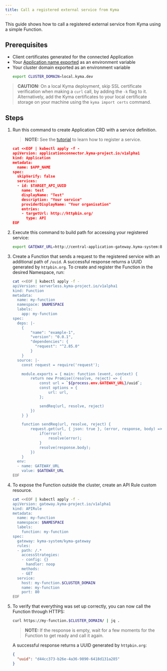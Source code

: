 ```yaml
---
title: Call a registered external service from Kyma
---
```

This guide shows how to call a registered external service from Kyma using a simple Function.

## Prerequisites

- Client certificates generated for the connected Application
- Your [Application name exported](ac-01-create-application.md#prerequisites) as an environment variable
- Your cluster domain exported as an environment variable
  ```bash
  export CLUSTER_DOMAIN=local.kyma.dev
  ```

> **CAUTION:** On a local Kyma deployment, skip SSL certificate verification when making a `curl` call, by adding the `-k` flag to it. Alternatively, add the Kyma certificates to your local certificate storage on your machine using the `kyma import certs` command.

## Steps

1. Run this command to create Application CRD with a service definition.

   > **NOTE:** See the [tutorial](ac-03-register-manage-services.md) to learn how to register a service.

   ```json
   cat <<EOF | kubectl apply -f -
   apiVersion: applicationconnector.kyma-project.io/v1alpha1
   kind: Application
   metadata:
     name: $APP_NAME
   spec:
     skipVerify: false
     services:
     - id: $TARGET_API_UUID
       name: test
       displayName: "Test"
       description: "Your service"
       providerDisplayName: "Your organisation"
       entries:
       - targetUrl: http://httpbin.org/
         type: API
   EOF
   ```

2. Execute this command to build path for accessing your registered service:
  
   ```bash
   export GATEWAY_URL=http://central-application-gateway.kyma-system:8080/$APP_NAME/test
   ```
   
3. Create a Function that sends a request to the registered service with an additional path of `/uuid`. A successful response returns a UUID generated by `httpbin.org`. To create and register the Function in the desired Namespace, run:

   ```bash
   cat <<EOF | kubectl apply -f -
   apiVersion: serverless.kyma-project.io/v1alpha1
   kind: Function
   metadata:
     name: my-function
     namespace: $NAMESPACE
     labels:
       app: my-function
   spec:
     deps: |-
       {
           "name": "example-1",
           "version": "0.0.1",
           "dependencies": {
             "request": "^2.85.0"
           }
       }
     source: |-
       const request = require('request');
   
       module.exports = { main: function (event, context) {
           return new Promise((resolve, reject) => {
               const url = `${process.env.GATEWAY_URL}/uuid`;
               const options = {
                   url: url,
               };
   
               sendReq(url, resolve, reject)
           })
       } }
   
       function sendReq(url, resolve, reject) {
           request.get(url, { json: true }, (error, response, body) => {
               if(error){
                   resolve(error);
               }
               resolve(response.body);
           })
       }
     env:
     - name: GATEWAY_URL
       value: $GATEWAY_URL
   EOF
   ```
   
4. To expose the Function outside the cluster, create an API Rule custom resource.

   ```bash
   cat <<EOF | kubectl apply -f -
   apiVersion: gateway.kyma-project.io/v1alpha1
   kind: APIRule
   metadata:
     name: my-function
     namespace: $NAMESPACE
     labels:
       function: my-function
   spec:
     gateway: kyma-system/kyma-gateway
     rules:
     - path: /.*
       accessStrategies:
       - config: {}
         handler: noop
       methods:
       - GET
     service:
       host: my-function.$CLUSTER_DOMAIN
       name: my-function
       port: 80
   EOF
   ```

5. To verify that everything was set up correctly, you can now call the Function through HTTPS:

      ```bash
      curl https://my-function.$CLUSTER_DOMAIN/ | jq .
      ```

   >**NOTE:** If the response is empty, wait for a few moments for the Function to get ready and call it again.

   A successful response returns a UUID generated by `httpbin.org`:
   
   ```json
   {
     "uuid": "d44cc373-b26e-4a36-9890-6418d131a285"
   }
   ```
